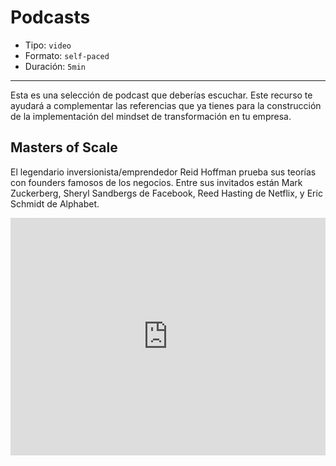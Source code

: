 # Podcasts

* Tipo: `video`
* Formato: `self-paced`
* Duración: `5min`

***

Esta es una selección de podcast que deberías escuchar. Este recurso te ayudará
a complementar las referencias que ya tienes para la construcción de la
implementación del mindset de transformación en tu empresa.

## Masters of Scale

El legendario inversionista/emprendedor Reid Hoffman prueba sus teorías con
founders famosos de los negocios. Entre sus invitados están Mark Zuckerberg,
Sheryl Sandbergs de Facebook, Reed Hasting de Netflix, y Eric Schmidt de Alphabet.

<iframe src="https://open.spotify.com/embed/show/1bJRgaFZHuzifad4IAApFR" width="100%" height="380" frameborder="0" allowtransparency="true" allow="encrypted-media"></iframe>
